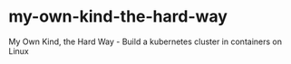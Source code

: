 # my-own-kind-the-hard-way
My Own Kind, the Hard Way - Build a kubernetes cluster in containers on Linux
